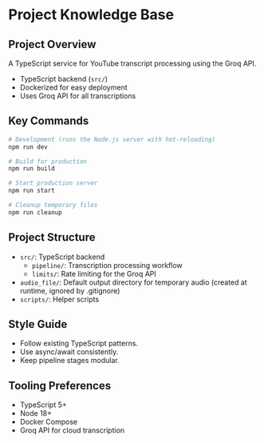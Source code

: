 # Project Knowledge Base

## Project Overview
A TypeScript service for YouTube transcript processing using the Groq API.
- TypeScript backend (`src/`)
- Dockerized for easy deployment
- Uses Groq API for all transcriptions

## Key Commands
```bash
# Development (runs the Node.js server with hot-reloading)
npm run dev

# Build for production
npm run build

# Start production server
npm run start

# Cleanup temporary files
npm run cleanup
```

## Project Structure
- `src/`: TypeScript backend
  - `pipeline/`: Transcription processing workflow
  - `limits/`: Rate limiting for the Groq API
- `audio_file/`: Default output directory for temporary audio (created at runtime, ignored by .gitignore)
- `scripts/`: Helper scripts

## Style Guide
- Follow existing TypeScript patterns.
- Use async/await consistently.
- Keep pipeline stages modular.

## Tooling Preferences
- TypeScript 5+
- Node 18+
- Docker Compose
- Groq API for cloud transcription